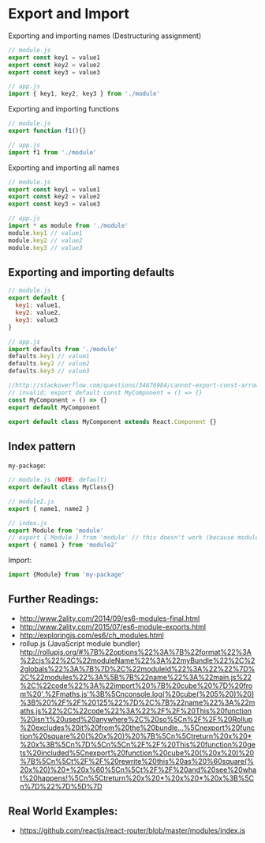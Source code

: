 # Export and Import

Exporting and importing names (Destructuring assignment)
```js
// module.js
export const key1 = value1
export const key2 = value2
export const key3 = value3

// app.js
import { key1, key2, key3 } from './module'
```

Exporting and importing functions
```js
// module.js
export function f1(){}

// app.js
import f1 from './module'
```

Exporting and importing all names
```js
// module.js
export const key1 = value1
export const key2 = value2
export const key3 = value3

// app.js
import * as module from './module'
module.key1 // value1
module.key2 // value2
module.key3 // value3
```

## Exporting and importing defaults

```js
// module.js
export default {
  key1: value1,
  key2: value2,
  key3: value3
}

// app.js
import defaults from './module'
defaults.key1 // value1
defaults.key2 // value2
defaults.key3 // value3

//http://stackoverflow.com/questions/34676984/cannot-export-const-arrow-function
// invalid: export default const MyComponent = () => {}
const MyComponent = () => {}
export default MyComponent

export default class MyComponent extends React.Component {}
```

## Index pattern
`my-package`:
```js
// module.js (NOTE: default)
export default class MyClass{}

// module2.js
export { name1, name2 }

// index.js
export Module from 'module'
// export { Module } from 'module' // this doesn't work (because module.js doesn't export Module)
export { name1 } from 'module2'
```
Import:
```js
import {Module} from 'my-package'
```

## Further Readings:
- http://www.2ality.com/2014/09/es6-modules-final.html
- http://www.2ality.com/2015/07/es6-module-exports.html
- http://exploringjs.com/es6/ch_modules.html
- rollup.js (JavaScript module bundler) http://rollupjs.org/#%7B%22options%22%3A%7B%22format%22%3A%22cjs%22%2C%22moduleName%22%3A%22myBundle%22%2C%22globals%22%3A%7B%7D%2C%22moduleId%22%3A%22%22%7D%2C%22modules%22%3A%5B%7B%22name%22%3A%22main.js%22%2C%22code%22%3A%22import%20%7B%20cube%20%7D%20from%20'.%2Fmaths.js'%3B%5Cnconsole.log(%20cube(%205%20)%20)%3B%20%2F%2F%20125%22%7D%2C%7B%22name%22%3A%22maths.js%22%2C%22code%22%3A%22%2F%2F%20This%20function%20isn't%20used%20anywhere%2C%20so%5Cn%2F%2F%20Rollup%20excludes%20it%20from%20the%20bundle...%5Cnexport%20function%20square%20(%20x%20)%20%7B%5Cn%5Ctreturn%20x%20*%20x%3B%5Cn%7D%5Cn%5Cn%2F%2F%20This%20function%20gets%20included%5Cnexport%20function%20cube%20(%20x%20)%20%7B%5Cn%5Ct%2F%2F%20rewrite%20this%20as%20%60square(%20x%20)%20*%20x%60%5Cn%5Ct%2F%2F%20and%20see%20what%20happens!%5Cn%5Ctreturn%20x%20*%20x%20*%20x%3B%5Cn%7D%22%7D%5D%7D

## Real World Examples:
- https://github.com/reactjs/react-router/blob/master/modules/index.js
